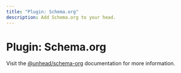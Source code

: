 ```yaml
---
title: "Plugin: Schema.org"
description: Add Schema.org to your head.
---
```


# Plugin: Schema.org

Visit the [@unhead/schema-org](https://unhead-schema-org.harlanzw.com/) documentation for more information.
